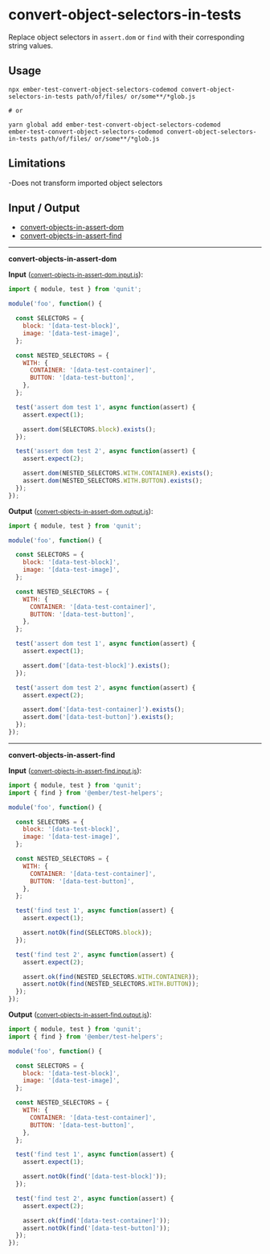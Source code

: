 # convert-object-selectors-in-tests

Replace object selectors in `assert.dom` or `find` with their corresponding string values.

## Usage

```
npx ember-test-convert-object-selectors-codemod convert-object-selectors-in-tests path/of/files/ or/some**/*glob.js

# or

yarn global add ember-test-convert-object-selectors-codemod
ember-test-convert-object-selectors-codemod convert-object-selectors-in-tests path/of/files/ or/some**/*glob.js
```
## Limitations
-Does not transform imported object selectors

## Input / Output

<!--FIXTURES_TOC_START-->
* [convert-objects-in-assert-dom](#convert-objects-in-assert-dom)
* [convert-objects-in-assert-find](#convert-objects-in-assert-find)
<!--FIXTURES_TOC_END-->

<!--FIXTURES_CONTENT_START-->
---
<a id="convert-objects-in-assert-dom">**convert-objects-in-assert-dom**</a>

**Input** (<small>[convert-objects-in-assert-dom.input.js](transforms/convert-object-selectors-in-tests/__testfixtures__/convert-objects-in-assert-dom.input.js)</small>):
```js
import { module, test } from 'qunit';

module('foo', function() {

  const SELECTORS = {
    block: '[data-test-block]',
    image: '[data-test-image]',
  };

  const NESTED_SELECTORS = {
    WITH: {
      CONTAINER: '[data-test-container]',
      BUTTON: '[data-test-button]',
    },
  };

  test('assert dom test 1', async function(assert) {
    assert.expect(1);

    assert.dom(SELECTORS.block).exists();
  });

  test('assert dom test 2', async function(assert) {
    assert.expect(2);

    assert.dom(NESTED_SELECTORS.WITH.CONTAINER).exists();
    assert.dom(NESTED_SELECTORS.WITH.BUTTON).exists();
  });
});

```

**Output** (<small>[convert-objects-in-assert-dom.output.js](transforms/convert-object-selectors-in-tests/__testfixtures__/convert-objects-in-assert-dom.output.js)</small>):
```js
import { module, test } from 'qunit';

module('foo', function() {

  const SELECTORS = {
    block: '[data-test-block]',
    image: '[data-test-image]',
  };

  const NESTED_SELECTORS = {
    WITH: {
      CONTAINER: '[data-test-container]',
      BUTTON: '[data-test-button]',
    },
  };

  test('assert dom test 1', async function(assert) {
    assert.expect(1);

    assert.dom('[data-test-block]').exists();
  });

  test('assert dom test 2', async function(assert) {
    assert.expect(2);

    assert.dom('[data-test-container]').exists();
    assert.dom('[data-test-button]').exists();
  });
});

```
---
<a id="convert-objects-in-assert-find">**convert-objects-in-assert-find**</a>

**Input** (<small>[convert-objects-in-assert-find.input.js](transforms/convert-object-selectors-in-tests/__testfixtures__/convert-objects-in-assert-find.input.js)</small>):
```js
import { module, test } from 'qunit';
import { find } from '@ember/test-helpers';

module('foo', function() {

  const SELECTORS = {
    block: '[data-test-block]',
    image: '[data-test-image]',
  };

  const NESTED_SELECTORS = {
    WITH: {
      CONTAINER: '[data-test-container]',
      BUTTON: '[data-test-button]',
    },
  };

  test('find test 1', async function(assert) {
    assert.expect(1);

    assert.notOk(find(SELECTORS.block));
  });

  test('find test 2', async function(assert) {
    assert.expect(2);

    assert.ok(find(NESTED_SELECTORS.WITH.CONTAINER));
    assert.notOk(find(NESTED_SELECTORS.WITH.BUTTON));
  });
});

```

**Output** (<small>[convert-objects-in-assert-find.output.js](transforms/convert-object-selectors-in-tests/__testfixtures__/convert-objects-in-assert-find.output.js)</small>):
```js
import { module, test } from 'qunit';
import { find } from '@ember/test-helpers';

module('foo', function() {

  const SELECTORS = {
    block: '[data-test-block]',
    image: '[data-test-image]',
  };

  const NESTED_SELECTORS = {
    WITH: {
      CONTAINER: '[data-test-container]',
      BUTTON: '[data-test-button]',
    },
  };

  test('find test 1', async function(assert) {
    assert.expect(1);

    assert.notOk(find('[data-test-block]'));
  });

  test('find test 2', async function(assert) {
    assert.expect(2);

    assert.ok(find('[data-test-container]'));
    assert.notOk(find('[data-test-button]'));
  });
});

```
<!--FIXTURES_CONTENT_END-->
